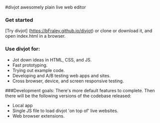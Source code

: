 #divjot
awesomely plain live web editor

### Get started
[Try divjot] (https://bFraley.github.io/divjot)
or clone or download it, and open index.html in a browser.

### Use divjot for:
- Jot down ideas in HTML, CSS, and JS.
- Fast prototyping.
- Trying out example code.
- Developing and A/B testing web apps and sites.
- Cross browser, device, and screen responsive testing.
 
###Development goals:
There's more default features to complete.
Then there will be the following versions of the codebase released:
- Local app
- Single JS file to load divjot 'on top of' live websites.
- Web browser extensions.

